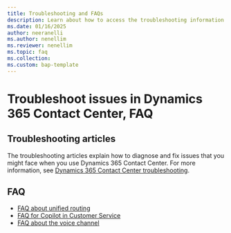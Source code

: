 ```yaml
---
title: Troubleshooting and FAQs
description: Learn about how to access the troubleshooting information and FAQ that you might have for Dynamics 365 Contact Center.
ms.date: 01/16/2025
author: neeranelli
ms.author: nenellim
ms.reviewer: nenellim
ms.topic: faq
ms.collection:
ms.custom: bap-template
---
```


# Troubleshoot issues in Dynamics 365 Contact Center, FAQ 

## Troubleshooting articles 

The troubleshooting articles explain how to diagnose and fix issues that you might face when you use Dynamics 365 Contact Center. For more information, see [Dynamics 365 Contact Center troubleshooting](/troubleshoot/dynamics-365/customer-service/welcome-customer-service).

## FAQ

- [FAQ about unified routing](/dynamics365/customer-service/administer/unified-routing-faqs?context=/dynamics365/contact-center/administer-context)  
- [FAQ for Copilot in Customer Service](/dynamics365/customer-service/administer/faq-copilot-features?context=/dynamics365/contact-center/administer-context)  
- [FAQ about the voice channel](/dynamics365/customer-service/administer/voice-channel-faqs?context=/dynamics365/contact-center/administer-context)



